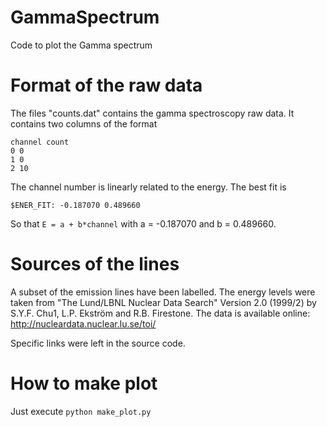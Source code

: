 # GammaSpectrum
Code to plot the Gamma spectrum

# Format of the raw data

The files "counts.dat" contains the gamma spectroscopy raw data. It contains two columns of the format
```
channel count
0 0
1 0
2 10
```
The channel number is linearly related to the energy. The best fit is
```
$ENER_FIT: -0.187070 0.489660
```
So that `E = a + b*channel` with a = -0.187070 and b = 0.489660.

# Sources of the lines
A subset of the emission lines have been labelled. The energy levels were taken from "The Lund/LBNL Nuclear Data Search" Version 2.0 (1999/2) by S.Y.F. Chu1, L.P. Ekström and R.B. Firestone. The data is available online: http://nucleardata.nuclear.lu.se/toi/

Specific links were left in the source code.

# How to make plot
Just execute `python make_plot.py`

